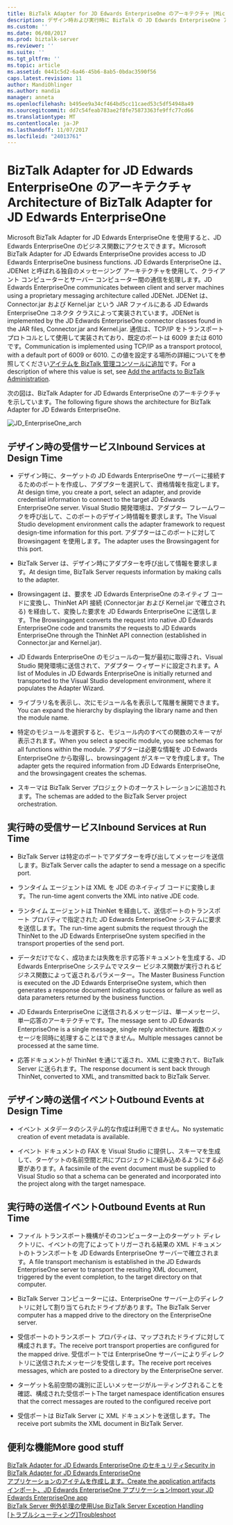 ```yaml
---
title: BizTalk Adapter for JD Edwards EnterpriseOne のアーキテクチャ |Microsoft ドキュメント
description: デザイン時および実行時に BizTalk の JD Edwards EnterpriseOne アダプター デザイン時および実行時に、および送信イベント受信サービスを説明します。
ms.custom: ''
ms.date: 06/08/2017
ms.prod: biztalk-server
ms.reviewer: ''
ms.suite: ''
ms.tgt_pltfrm: ''
ms.topic: article
ms.assetid: 0441c5d2-6a46-45b6-8ab5-0bdac3590f56
caps.latest.revision: 11
author: MandiOhlinger
ms.author: mandia
manager: anneta
ms.openlocfilehash: b495ee9a34cf464bd5cc11caed53c5df54948a49
ms.sourcegitcommit: dd7c54feab783ae2f8fe75873363fe9ffc77cd66
ms.translationtype: MT
ms.contentlocale: ja-JP
ms.lasthandoff: 11/07/2017
ms.locfileid: "24013761"
---
```

# <a name="architecture-of-biztalk-adapter-for-jd-edwards-enterpriseone"></a><span data-ttu-id="c2d2d-103">BizTalk Adapter for JD Edwards EnterpriseOne のアーキテクチャ</span><span class="sxs-lookup"><span data-stu-id="c2d2d-103">Architecture of BizTalk Adapter for JD Edwards EnterpriseOne</span></span>
<span data-ttu-id="c2d2d-104">Microsoft BizTalk Adapter for JD Edwards EnterpriseOne を使用すると、JD Edwards EnterpriseOne のビジネス関数にアクセスできます。</span><span class="sxs-lookup"><span data-stu-id="c2d2d-104">Microsoft BizTalk Adapter for JD Edwards EnterpriseOne provides access to JD Edwards EnterpriseOne business functions.</span></span> <span data-ttu-id="c2d2d-105">JD Edwards EnterpriseOne は、JDENet と呼ばれる独自のメッセージング アーキテクチャを使用して、クライアント コンピューターとサーバー コンピューター間の通信を処理します。</span><span class="sxs-lookup"><span data-stu-id="c2d2d-105">JD Edwards EnterpriseOne communicates between client and server machines using a proprietary messaging architecture called JDENet.</span></span> <span data-ttu-id="c2d2d-106">JDENet は、Connector.jar および Kernel.jar という JAR ファイルにある JD Edwards EnterpriseOne コネクタ クラスによって実装されています。</span><span class="sxs-lookup"><span data-stu-id="c2d2d-106">JDENet is implemented by the JD Edwards EnterpriseOne connector classes found in the JAR files, Connector.jar and Kernel.jar.</span></span> <span data-ttu-id="c2d2d-107">通信は、TCP/IP をトランスポート プロトコルとして使用して実装されており、既定のポートは 6009 または 6010 です。</span><span class="sxs-lookup"><span data-stu-id="c2d2d-107">Communication is implemented using TCP/IP as a transport protocol, with a default port of 6009 or 6010.</span></span> <span data-ttu-id="c2d2d-108">この値を設定する場所の詳細についてを参照してください[アイテムを BizTalk 管理コンソールに追加](../core/adding-biztalk-adapter-for-jd-edwards-oneworld.md)です。</span><span class="sxs-lookup"><span data-stu-id="c2d2d-108">For a description of where this value is set, see [Add the artifacts to BizTalk Administration](../core/adding-biztalk-adapter-for-jd-edwards-oneworld.md).</span></span>  
  
 <span data-ttu-id="c2d2d-109">次の図は、BizTalk Adapter for JD Edwards EnterpriseOne のアーキテクチャを示しています。</span><span class="sxs-lookup"><span data-stu-id="c2d2d-109">The following figure shows the architecture for BizTalk Adapter for JD Edwards EnterpriseOne.</span></span>  
  
 ![](../core/media/jd-enterpriseone-arch.gif "JD_EnterpriseOne_arch")  
  
## <a name="inbound-services-at-design-time"></a><span data-ttu-id="c2d2d-110">デザイン時の受信サービス</span><span class="sxs-lookup"><span data-stu-id="c2d2d-110">Inbound Services at Design Time</span></span>  
  
-   <span data-ttu-id="c2d2d-111">デザイン時に、ターゲットの JD Edwards EnterpriseOne サーバーに接続するためのポートを作成し、アダプターを選択して、資格情報を指定します。</span><span class="sxs-lookup"><span data-stu-id="c2d2d-111">At design time, you create a port, select an adapter, and provide credential information to connect to the target JD Edwards EnterpriseOne server.</span></span> <span data-ttu-id="c2d2d-112">Visual Studio 開発環境は、アダプター フレームワークを呼び出して、このポートのデザイン時情報を要求します。</span><span class="sxs-lookup"><span data-stu-id="c2d2d-112">The Visual Studio development environment calls the adapter framework to request design-time information for this port.</span></span> <span data-ttu-id="c2d2d-113">アダプターはこのポートに対して Browsingagent を使用します。</span><span class="sxs-lookup"><span data-stu-id="c2d2d-113">The adapter uses the Browsingagent for this port.</span></span>  
  
-   <span data-ttu-id="c2d2d-114">BizTalk Server は、デザイン時にアダプターを呼び出して情報を要求します。</span><span class="sxs-lookup"><span data-stu-id="c2d2d-114">At design time, BizTalk Server requests information by making calls to the adapter.</span></span>  
  
-   <span data-ttu-id="c2d2d-115">Browsingagent は、要求を JD Edwards EnterpriseOne のネイティブ コードに変換し、ThinNet API 接続 (Connector.jar および Kernel.jar で確立される) を経由して、変換した要求を JD Edwards EnterpriseOne に送信します。</span><span class="sxs-lookup"><span data-stu-id="c2d2d-115">The Browsingagent converts the request into native JD Edwards EnterpriseOne code and transmits the requests to JD Edwards EnterpriseOne through the ThinNet API connection (established in Connector.jar and Kernel.jar).</span></span>  
  
-   <span data-ttu-id="c2d2d-116">JD Edwards EnterpriseOne のモジュールの一覧が最初に取得され、Visual Studio 開発環境に送信されて、アダプター ウィザードに設定されます。</span><span class="sxs-lookup"><span data-stu-id="c2d2d-116">A list of Modules in JD Edwards EnterpriseOne is initially returned and transported to the Visual Studio development environment, where it populates the Adapter Wizard.</span></span>  
  
-   <span data-ttu-id="c2d2d-117">ライブラリ名を表示し、次にモジュール名を表示して階層を展開できます。</span><span class="sxs-lookup"><span data-stu-id="c2d2d-117">You can expand the hierarchy by displaying the library name and then the module name.</span></span>  
  
-   <span data-ttu-id="c2d2d-118">特定のモジュールを選択すると、モジュール内のすべての関数のスキーマが表示されます。</span><span class="sxs-lookup"><span data-stu-id="c2d2d-118">When you select a specific module, you see schemas for all functions within the module.</span></span> <span data-ttu-id="c2d2d-119">アダプターは必要な情報を JD Edwards EnterpriseOne から取得し、browsingagent がスキーマを作成します。</span><span class="sxs-lookup"><span data-stu-id="c2d2d-119">The adapter gets the required information from JD Edwards EnterpriseOne, and the browsingagent creates the schemas.</span></span>  
  
-   <span data-ttu-id="c2d2d-120">スキーマは BizTalk Server プロジェクトのオーケストレーションに追加されます。</span><span class="sxs-lookup"><span data-stu-id="c2d2d-120">The schemas are added to the BizTalk Server project orchestration.</span></span>  
  
## <a name="inbound-services-at-run-time"></a><span data-ttu-id="c2d2d-121">実行時の受信サービス</span><span class="sxs-lookup"><span data-stu-id="c2d2d-121">Inbound Services at Run Time</span></span>  
  
-   <span data-ttu-id="c2d2d-122">BizTalk Server は特定のポートでアダプターを呼び出してメッセージを送信します。</span><span class="sxs-lookup"><span data-stu-id="c2d2d-122">BizTalk Server calls the adapter to send a message on a specific port.</span></span>  
  
-   <span data-ttu-id="c2d2d-123">ランタイム エージェントは XML を JDE のネイティブ コードに変換します。</span><span class="sxs-lookup"><span data-stu-id="c2d2d-123">The run-time agent converts the XML into native JDE code.</span></span>  
  
-   <span data-ttu-id="c2d2d-124">ランタイム エージェントは ThinNet を経由して、送信ポートのトランスポート プロパティで指定された JD Edwards EnterpriseOne システムに要求を送信します。</span><span class="sxs-lookup"><span data-stu-id="c2d2d-124">The run-time agent submits the request through the ThinNet to the JD Edwards EnterpriseOne system specified in the transport properties of the send port.</span></span>  
  
-   <span data-ttu-id="c2d2d-125">データだけでなく、成功または失敗を示す応答ドキュメントを生成する、JD Edwards EnterpriseOne システムでマスター ビジネス関数が実行されるビジネス関数によって返されるパラメーター。</span><span class="sxs-lookup"><span data-stu-id="c2d2d-125">The Master Business Function is executed on the JD Edwards EnterpriseOne system, which then generates a response document indicating success or failure as well as data parameters returned by the business function.</span></span>  
  
-   <span data-ttu-id="c2d2d-126">JD Edwards EnterpriseOne に送信されるメッセージは、単一メッセージ、単一応答のアーキテクチャです。</span><span class="sxs-lookup"><span data-stu-id="c2d2d-126">The message sent to JD Edwards EnterpriseOne is a single message, single reply architecture.</span></span> <span data-ttu-id="c2d2d-127">複数のメッセージを同時に処理することはできません。</span><span class="sxs-lookup"><span data-stu-id="c2d2d-127">Multiple messages cannot be processed at the same time.</span></span>  
  
-   <span data-ttu-id="c2d2d-128">応答ドキュメントが ThinNet を通じて返され、XML に変換されて、BizTalk Server に送られます。</span><span class="sxs-lookup"><span data-stu-id="c2d2d-128">The response document is sent back through ThinNet, converted to XML, and transmitted back to BizTalk Server.</span></span>  
  
## <a name="outbound-events-at-design-time"></a><span data-ttu-id="c2d2d-129">デザイン時の送信イベント</span><span class="sxs-lookup"><span data-stu-id="c2d2d-129">Outbound Events at Design Time</span></span>  
  
-   <span data-ttu-id="c2d2d-130">イベント メタデータのシステム的な作成は利用できません。</span><span class="sxs-lookup"><span data-stu-id="c2d2d-130">No systematic creation of event metadata is available.</span></span>  
  
-   <span data-ttu-id="c2d2d-131">イベント ドキュメントの FAX を Visual Studio に提供し、スキーマを生成して、ターゲットの名前空間と共にプロジェクトに組み込めるようにする必要があります。</span><span class="sxs-lookup"><span data-stu-id="c2d2d-131">A facsimile of the event document must be supplied to Visual Studio so that a schema can be generated and incorporated into the project along with the target namespace.</span></span>  
  
## <a name="outbound-events-at-run-time"></a><span data-ttu-id="c2d2d-132">実行時の送信イベント</span><span class="sxs-lookup"><span data-stu-id="c2d2d-132">Outbound Events at Run Time</span></span>  
  
-   <span data-ttu-id="c2d2d-133">ファイル トランスポート機構がそのコンピューター上のターゲット ディレクトリに、イベントの完了によってトリガーされる結果の XML ドキュメントのトランスポートを JD Edwards EnterpriseOne サーバーで確立されます。</span><span class="sxs-lookup"><span data-stu-id="c2d2d-133">A file transport mechanism is established in the JD Edwards EnterpriseOne server to transport the resulting XML document, triggered by the event completion, to the target directory on that computer.</span></span>  
  
-   <span data-ttu-id="c2d2d-134">BizTalk Server コンピューターには、EnterpriseOne サーバー上のディレクトリに対して割り当てられたドライブがあります。</span><span class="sxs-lookup"><span data-stu-id="c2d2d-134">The BizTalk Server computer has a mapped drive to the directory on the EnterpriseOne server.</span></span>  
  
-   <span data-ttu-id="c2d2d-135">受信ポートのトランスポート プロパティは、マップされたドライブに対して構成されます。</span><span class="sxs-lookup"><span data-stu-id="c2d2d-135">The receive port transport properties are configured for the mapped drive.</span></span> <span data-ttu-id="c2d2d-136">受信ポートでは EnterpriseOne サーバーによりディレクトリに送信されたメッセージを受信します。</span><span class="sxs-lookup"><span data-stu-id="c2d2d-136">The receive port receives messages, which are posted to a directory by the EnterpriseOne server.</span></span>  
  
-   <span data-ttu-id="c2d2d-137">ターゲット名前空間の識別に正しいメッセージがルーティングされることを確認、構成された受信ポート</span><span class="sxs-lookup"><span data-stu-id="c2d2d-137">The target namespace identification ensures that the correct messages are routed to the configured receive port</span></span>  
  
-   <span data-ttu-id="c2d2d-138">受信ポートは BizTalk Server に XML ドキュメントを送信します。</span><span class="sxs-lookup"><span data-stu-id="c2d2d-138">The receive port submits the XML document in BizTalk Server.</span></span>  
  
## <a name="more-good-stuff"></a><span data-ttu-id="c2d2d-139">便利な機能</span><span class="sxs-lookup"><span data-stu-id="c2d2d-139">More good stuff</span></span>
[<span data-ttu-id="c2d2d-140">BizTalk Adapter for JD Edwards EnterpriseOne のセキュリティ</span><span class="sxs-lookup"><span data-stu-id="c2d2d-140">Security in BizTalk Adapter for JD Edwards EnterpriseOne</span></span>](../core/security-in-biztalk-adapter-for-jd-edwards-enterpriseone.md)  
[<span data-ttu-id="c2d2d-141">アプリケーションのアイテムを作成します。</span><span class="sxs-lookup"><span data-stu-id="c2d2d-141">Create the application artifacts</span></span>](../core/developing-applications2.md)  
[<span data-ttu-id="c2d2d-142">インポート、JD Edwards EnterpriseOne アプリケーション</span><span class="sxs-lookup"><span data-stu-id="c2d2d-142">Import your JD Edwards EnterpriseOne app</span></span>](../core/deploying-biztalk-adapter-for-jd-edwards-enterpriseone.md)  
[<span data-ttu-id="c2d2d-143">BizTalk Server 例外処理の使用</span><span class="sxs-lookup"><span data-stu-id="c2d2d-143">Use BizTalk Server Exception Handling</span></span>](../core/using-biztalk-server-exception-handling3.md)  
<span data-ttu-id="c2d2d-144">[[トラブルシューティング]](../core/troubleshooting-jd-edwards-enterpriseone.md)</span><span class="sxs-lookup"><span data-stu-id="c2d2d-144">[Troubleshoot](../core/troubleshooting-jd-edwards-enterpriseone.md)</span></span>  
